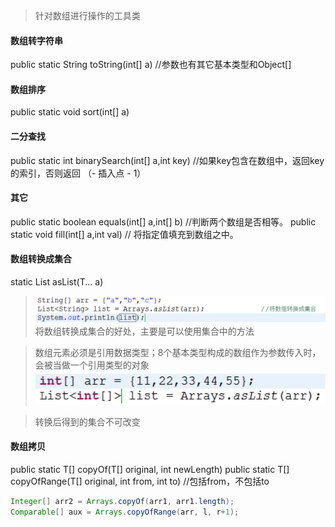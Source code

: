 >针对数组进行操作的工具类

#### 数组转字符串
public static String toString(int[] a)  //参数也有其它基本类型和Object[]
#### 数组排序
public static void sort(int[] a)
#### 二分查找
public static int binarySearch(int[] a,int key) //如果key包含在数组中，返回key的索引，否则返回 （- 插入点 - 1）
#### 其它
public static boolean equals(int[] a,int[] b)  //判断两个数组是否相等。
public static void fill(int[] a,int val)  // 将指定值填充到数组之中。
#### 数组转换成集合
static <T> List<T> asList(T... a)
>![9c200ed14f63152530bd27acd6a0534a](resources/4F0BDA43-3181-4224-8567-1D8A640EE3E1.png)
>将数组转换成集合的好处，主要是可以使用集合中的方法

>数组元素必须是引用数据类型；8个基本类型构成的数组作为参数传入时，会被当做一个引用类型的对象
>![fe0fb0efc20f8effe58d72e39c9baa3d](resources/B9180AED-240C-434F-ADA0-858C546ABE20.png)

>转换后得到的集合不可改变

#### 数组拷贝
public static <T> T[] copyOf(T[] original, int newLength)
public static <T> T[] copyOfRange(T[] original, int from, int to)  //包括from，不包括to
```java
Integer[] arr2 = Arrays.copyOf(arr1, arr1.length);
Comparable[] aux = Arrays.copyOfRange(arr, l, r+1);
```